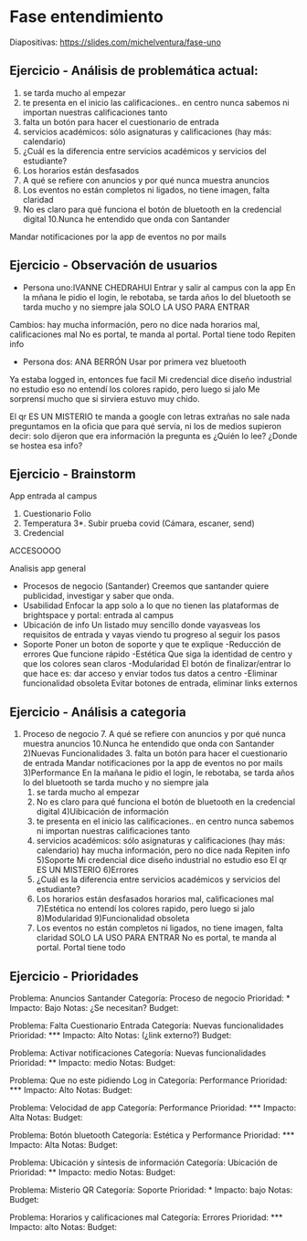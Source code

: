 # Fase entendimiento

Diapositivas: https://slides.com/michelventura/fase-uno

## Ejercicio - Análisis de problemática actual:
1. se tarda mucho al empezar
2. te presenta en el inicio las calificaciones.. en centro nunca sabemos ni importan nuestras calificaciones tanto
3. falta un botón para hacer el cuestionario de entrada
4. servicios académicos: sólo asignaturas y calificaciones (hay más: calendario)
5. ¿Cuál es la diferencia entre servicios académicos y servicios del estudiante?
6. Los horarios están desfasados 
7. A qué se refiere con anuncios y por qué nunca muestra anuncios 
8. Los eventos no están completos ni ligados, no tiene imagen, falta claridad 
9. No es claro para qué funciona el botón de bluetooth en la credencial digital 
10.Nunca he entendido que onda con Santander

Mandar notificaciones por la app de eventos no por mails

## Ejercicio - Observación de usuarios

- Persona uno:IVANNE CHEDRAHUI
Entrar y salir al campus con la app
En la mñana le pidio el login, le rebotaba, se tarda años
lo del bluetooth se tarda mucho y no siempre jala 
SOLO LA USO PARA ENTRAR 

Cambios: 
hay mucha información, pero no dice nada
horarios mal, calificaciones mal
No es portal, te manda al portal. Portal tiene todo
Repiten info

- Persona dos: ANA BERRÓN 
Usar por primera vez bluetooth 

Ya estaba logged in, entonces fue facil
Mi credencial dice diseño industrial no estudio eso
no entendí los colores rapido, pero luego si jalo
Me sorprensí mucho que si sirviera estuvo muy chido. 

El qr ES UN MISTERIO 
te manda a google con letras extrañas no sale nada
preguntamos en la oficia que para qué servía, ni los de medios supieron decir: solo dijeron que era información 
la pregunta es ¿Quién lo lee? ¿Donde se hostea esa info?

## Ejercicio - Brainstorm
App entrada al campus 
1. Cuestionario Folio 
2. Temperatura
3*. Subir prueba covid (Cámara, escaner, send)
4. Credencial 

ACCESOOOO

Analisis app general
- Procesos de negocio (Santander)
Creemos que santander quiere publicidad, investigar y saber que onda. 
- Usabilidad
Enfocar la app solo a lo que no tienen las plataformas de brightspace y portal: entrada al campus
- Ubicación de info
Un listado muy sencillo donde vayasveas los requisitos de entrada y vayas viendo tu progreso al seguir los pasos
- Soporte
Poner un boton de soporte y que te explique
-Reducción de errores
Que funcione rápido
-Estética
Que siga la identidad de centro y que los colores sean claros
-Modularidad
El botón de finalizar/entrar lo que hace es: dar acceso y enviar todos tus datos a centro
-Eliminar funcionalidad obsoleta
Evitar botones de entrada, eliminar links externos



## Ejercicio - Análisis a categoria 

1) Proceso de negocio
    7. A qué se refiere con anuncios y por qué nunca muestra anuncios 
    10.Nunca he entendido que onda con Santander
2)Nuevas Funcionalidades
    3. falta un botón para hacer el cuestionario de entrada
    Mandar notificaciones por la app de eventos no por mails
3)Performance
    En la mañana le pidio el login, le rebotaba, se tarda años
    lo del bluetooth se tarda mucho y no siempre jala 
    1. se tarda mucho al empezar
    9. No es claro para qué funciona el botón de bluetooth en la credencial digital 
4)Uibicación de información
    2. te presenta en el inicio las calificaciones.. en centro nunca sabemos ni importan nuestras calificaciones tanto
    4. servicios académicos: sólo asignaturas y calificaciones (hay más: calendario)
    hay mucha información, pero no dice nada
    Repiten info
5)Soporte
    Mi credencial dice diseño industrial no estudio eso
    El qr ES UN MISTERIO 
6)Errores
    5. ¿Cuál es la diferencia entre servicios académicos y servicios del estudiante?
    6. Los horarios están desfasados 
    horarios mal, calificaciones mal
7)Estética
    no entendí los colores rapido, pero luego si jalo
8)Modularidad
9)Funcionalidad obsoleta
    8. Los eventos no están completos ni ligados, no tiene imagen, falta claridad
    SOLO LA USO PARA ENTRAR
    No es portal, te manda al portal. Portal tiene todo 


## Ejercicio - Prioridades

Problema: Anuncios Santander
Categoría: Proceso de negocio
Prioridad: *
Impacto: Bajo
Notas: ¿Se necesitan?
Budget:

Problema: Falta Cuestionario Entrada
Categoría: Nuevas funcionalidades
Prioridad: ***
Impacto: Alto
Notas: (¿link externo?)
Budget:

Problema: Activar notificaciones
Categoría: Nuevas funcionalidades
Prioridad: **
Impacto: medio
Notas:
Budget:

Problema: Que no este pidiendo Log in 
Categoría: Performance
Prioridad: ***
Impacto: Alto
Notas:
Budget:

Problema: Velocidad de app
Categoría: Performance
Prioridad: ***
Impacto: Alta
Notas:
Budget:

Problema: Botón bluetooth
Categoría: Estética y Performance
Prioridad: ***
Impacto: Alta
Notas:
Budget:

Problema: Ubicación y síntesis de información
Categoría: Ubicación de 
Prioridad: **
Impacto: medio
Notas:
Budget:

Problema: Misterio QR
Categoría: Soporte
Prioridad: *
Impacto: bajo
Notas:
Budget:

Problema: Horarios y calificaciones mal
Categoría: Errores
Prioridad: ***
Impacto: alto
Notas:
Budget:

